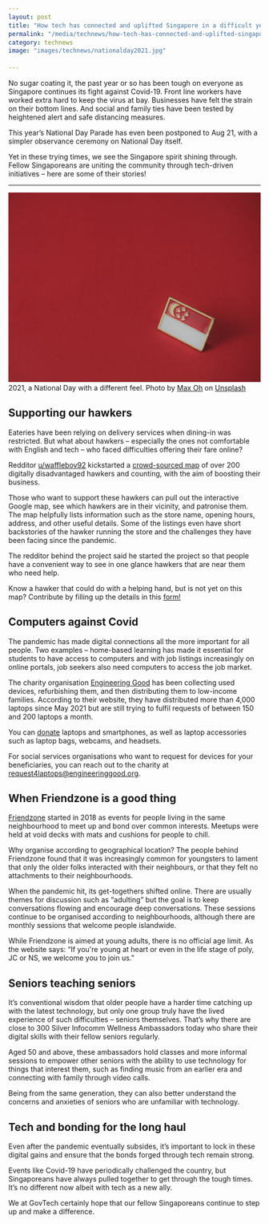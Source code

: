 ```yaml
---
layout: post
title: "How tech has connected and uplifted Singapore in a difficult year"
permalink: "/media/technews/how-tech-has-connected-and-uplifted-singapore-in-a-difficult-year"
category: technews
image: "images/technews/nationalday2021.jpg"

---
```

No sugar coating it, the past year or so has been tough on everyone as Singapore continues its fight against Covid-19. Front line workers have worked extra hard to keep the virus at bay. Businesses have felt the strain on their bottom lines. And social and family ties have been tested by heightened alert and safe distancing measures.

This year’s National Day Parade has even been postponed to Aug 21, with a simpler observance ceremony on National Day itself. 

Yet in these trying times, we see the Singapore spirit shining through. Fellow Singaporeans are uniting the community through tech-driven initiatives – here are some of their stories!

---

![National Day is once again, different](/images/technews/nationalday2021.jpg)
2021, a National Day with a different feel. 
Photo by <a href="https://unsplash.com/@maxoh?utm_source=unsplash&utm_medium=referral&utm_content=creditCopyText">Max Oh</a> on <a href="https://unsplash.com/s/photos/singapore-flag?utm_source=unsplash&utm_medium=referral&utm_content=creditCopyText">Unsplash</a>
  



## **Supporting our hawkers**

Eateries have been relying on delivery services when dining-in was restricted. But what about hawkers – especially the ones not comfortable with English and tech –  who faced difficulties offering their fare online?

Redditor [u/waffleboy92](https://www.reddit.com/user/waffleboy92/) kickstarted a [crowd-sourced map](https://www.google.com/maps/d/u/0/viewer?mid=1XcpTiJpt_O-Rw6Wu8qrtCm_Ek9VUgIDF&ll=1.3749635417556823%2C103.8857052285117&z=12) of over 200 digitally disadvantaged hawkers and counting, with the aim of boosting their business. 

Those who want to support these hawkers can pull out the interactive Google map, see which hawkers are in their vicinity, and patronise them. The map helpfully lists information such as the store name, opening hours, address, and other useful details. Some of the listings even have short backstories of the hawker running the store and the challenges they have been facing since the pandemic. 

The redditor behind the project said he started the project so that people have a convenient way to see in one glance hawkers that are near them who need help. 

Know a hawker that could do with a helping hand, but is not yet on this map? Contribute by filling up the details in this [form!](https://docs.google.com/forms/d/1kFwMnj8LLdujRLRsFZ5gAnDDBaFJdjI_HN9NWfQPWQg/viewform?edit_requested=true) 

## **Computers against Covid**

The pandemic has made digital connections all the more important for all people. Two examples – home-based learning has made it essential for students to have access to computers and with job listings increasingly on online portals, job seekers also need computers to access the job market. 

The charity organisation [Engineering Good](https://engineeringgood.org/digital-inclusion/cac/) has been collecting used devices, refurbishing them, and then distributing them to low-income families. According to their website, they have distributed more than 4,000 laptops since May 2021 but are still trying to fulfil requests of between 150 and 200 laptops a month. 

You can [donate](https://docs.google.com/forms/d/1DBdIFS-28WoLg1fBXoMFPKzsVv0OYxFVkhxl_B8NzrQ/viewform?edit_requested=true) laptops and smartphones, as well as laptop accessories such as laptop bags, webcams, and headsets.  

For social services organisations who want to request for devices for your beneficiaries, you can reach out to the charity at [request4laptops@engineeringgood.org](mailto:request4laptops@engineeringgood.org). 


## **When Friendzone is a good thing**

[Friendzone](https://friendzone.sg) started in 2018 as events for people living in the same neighbourhood to meet up and bond over common interests. Meetups were held at void decks with mats and cushions for people to chill. 

Why organise according to geographical location? The people behind Friendzone found that it was increasingly common for youngsters to lament that only the older folks interacted with their neighbours, or that they felt no attachments to their neighbourhoods. 

When the pandemic hit, its get-togethers shifted online. There are usually themes for discussion such as “adulting” but the goal is to keep conversations flowing and encourage deep conversations. These sessions continue to be organised according to neighbourhoods, although there are monthly sessions that welcome people islandwide. 

While Friendzone is aimed at young adults, there is no official age limit. As the website says: “If you're young at heart or even in the life stage of poly, JC or NS, we welcome you to join us.”

## **Seniors teaching seniors**

It’s conventional wisdom that older people have a harder time catching up with the latest technology, but only one group truly have the lived experience of such difficulties – seniors themselves.
That’s why there are close to 300 Silver Infocomm Wellness Ambassadors today who share their digital skills with their fellow seniors regularly. 

Aged 50 and above, these ambassadors hold classes and more informal sessions to empower other seniors with the ability to use technology for things that interest them, such as finding music from an earlier era and connecting with family through video calls. 

Being from the same generation, they can also better understand the concerns and anxieties of seniors who are unfamiliar with technology. 



## **Tech and bonding for the long haul**

Even after the pandemic eventually subsides, it’s important to lock in these digital gains and ensure that the bonds forged through tech remain strong. 

Events like Covid-19 have periodically challenged the country, but Singaporeans have always pulled together to get through the tough times. It’s no different now albeit with tech as a new ally. 

We at GovTech certainly hope that our fellow Singaporeans continue to step up and make a difference.

